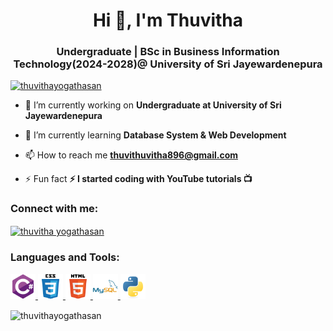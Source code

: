<h1 align="center">Hi 👋, I'm Thuvitha</h1>
<h3 align="center">Undergraduate | BSc in Business Information Technology(2024-2028)@ University of Sri Jayewardenepura</h3>

<p align="left"> <a href="https://github.com/ryo-ma/github-profile-trophy"><img src="https://github-profile-trophy.vercel.app/?username=thuvithayogathasan" alt="thuvithayogathasan" /></a> </p>

- 🔭 I’m currently working on ****Undergraduate at University of Sri Jayewardenepura****

- 🌱 I’m currently learning ****Database System & Web Development****

- 📫 How to reach me **thuvithuvitha896@gmail.com**

- ⚡ Fun fact **⚡ I started coding with YouTube tutorials 📺**

<h3 align="left">Connect with me:</h3>
<p align="left">
<a href="https://linkedin.com/in/thuvitha yogathasan" target="blank"><img align="center" src="https://raw.githubusercontent.com/rahuldkjain/github-profile-readme-generator/master/src/images/icons/Social/linked-in-alt.svg" alt="thuvitha yogathasan" height="30" width="40" /></a>
</p>

<h3 align="left">Languages and Tools:</h3>
<p align="left"> <a href="https://www.w3schools.com/cs/" target="_blank" rel="noreferrer"> <img src="https://raw.githubusercontent.com/devicons/devicon/master/icons/csharp/csharp-original.svg" alt="csharp" width="40" height="40"/> </a> <a href="https://www.w3schools.com/css/" target="_blank" rel="noreferrer"> <img src="https://raw.githubusercontent.com/devicons/devicon/master/icons/css3/css3-original-wordmark.svg" alt="css3" width="40" height="40"/> </a> <a href="https://www.w3.org/html/" target="_blank" rel="noreferrer"> <img src="https://raw.githubusercontent.com/devicons/devicon/master/icons/html5/html5-original-wordmark.svg" alt="html5" width="40" height="40"/> </a> <a href="https://www.mysql.com/" target="_blank" rel="noreferrer"> <img src="https://raw.githubusercontent.com/devicons/devicon/master/icons/mysql/mysql-original-wordmark.svg" alt="mysql" width="40" height="40"/> </a> <a href="https://www.python.org" target="_blank" rel="noreferrer"> <img src="https://raw.githubusercontent.com/devicons/devicon/master/icons/python/python-original.svg" alt="python" width="40" height="40"/> </a> </p>

<p><img align="center" src="https://github-readme-stats.vercel.app/api/top-langs?username=thuvithayogathasan&show_icons=true&locale=en&layout=compact" alt="thuvithayogathasan" /></p>
